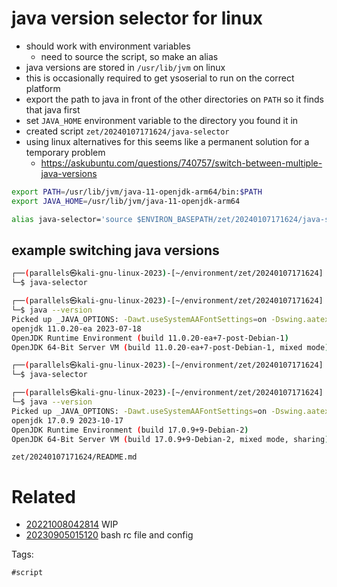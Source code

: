 # java version selector for linux

- should work with environment variables
  - need to source the script, so make an alias
- java versions are stored in `/usr/lib/jvm` on linux
- this is occasionally required to get ysoserial to run on the correct platform
- export the path to java in front of the other directories on `PATH` so it finds that java first
- set `JAVA_HOME` environment variable to the directory you found it in
- created script `zet/20240107171624/java-selector`
- using linux alternatives for this seems like a permanent solution for a temporary problem
  - https://askubuntu.com/questions/740757/switch-between-multiple-java-versions

```bash
export PATH=/usr/lib/jvm/java-11-openjdk-arm64/bin:$PATH
export JAVA_HOME=/usr/lib/jvm/java-11-openjdk-arm64

alias java-selector='source $ENVIRON_BASEPATH/zet/20240107171624/java-selector'
```

## example switching java versions
```bash
┌──(parallels㉿kali-gnu-linux-2023)-[~/environment/zet/20240107171624]
└─$ java-selector

┌──(parallels㉿kali-gnu-linux-2023)-[~/environment/zet/20240107171624]
└─$ java --version
Picked up _JAVA_OPTIONS: -Dawt.useSystemAAFontSettings=on -Dswing.aatext=true
openjdk 11.0.20-ea 2023-07-18
OpenJDK Runtime Environment (build 11.0.20-ea+7-post-Debian-1)
OpenJDK 64-Bit Server VM (build 11.0.20-ea+7-post-Debian-1, mixed mode)

┌──(parallels㉿kali-gnu-linux-2023)-[~/environment/zet/20240107171624]
└─$ java-selector

┌──(parallels㉿kali-gnu-linux-2023)-[~/environment/zet/20240107171624]
└─$ java --version
Picked up _JAVA_OPTIONS: -Dawt.useSystemAAFontSettings=on -Dswing.aatext=true
openjdk 17.0.9 2023-10-17
OpenJDK Runtime Environment (build 17.0.9+9-Debian-2)
OpenJDK 64-Bit Server VM (build 17.0.9+9-Debian-2, mixed mode, sharing)
```

` zet/20240107171624/README.md `

# Related

- [20221008042814](/zet/20221008042814/README.md) WIP
- [20230905015120](/zet/20230905015120/README.md) bash rc file and config

Tags:

    #script
